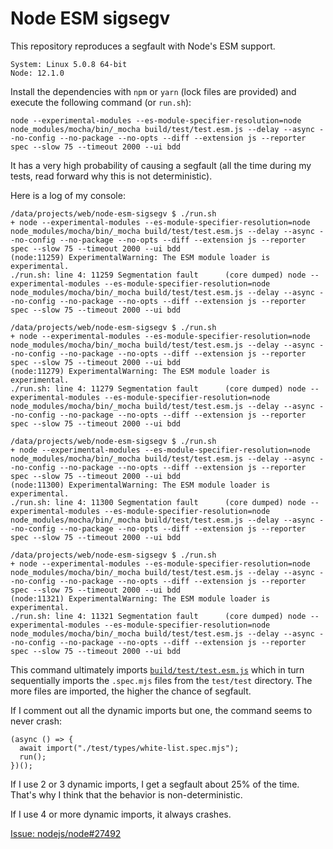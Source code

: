 # Node ESM sigsegv

This repository reproduces a segfault with Node's ESM support.

```
System: Linux 5.0.8 64-bit
Node: 12.1.0
```

Install the dependencies with `npm` or `yarn` (lock files are provided) and execute the following command (or `run.sh`):

```
node --experimental-modules --es-module-specifier-resolution=node node_modules/mocha/bin/_mocha build/test/test.esm.js --delay --async --no-config --no-package --no-opts --diff --extension js --reporter spec --slow 75 --timeout 2000 --ui bdd
```

It has a very high probability of causing a segfault (all the time during my tests, read forward why this is not deterministic).

Here is a log of my console:
```
/data/projects/web/node-esm-sigsegv $ ./run.sh 
+ node --experimental-modules --es-module-specifier-resolution=node node_modules/mocha/bin/_mocha build/test/test.esm.js --delay --async --no-config --no-package --no-opts --diff --extension js --reporter spec --slow 75 --timeout 2000 --ui bdd
(node:11259) ExperimentalWarning: The ESM module loader is experimental.
./run.sh: line 4: 11259 Segmentation fault      (core dumped) node --experimental-modules --es-module-specifier-resolution=node node_modules/mocha/bin/_mocha build/test/test.esm.js --delay --async --no-config --no-package --no-opts --diff --extension js --reporter spec --slow 75 --timeout 2000 --ui bdd

/data/projects/web/node-esm-sigsegv $ ./run.sh 
+ node --experimental-modules --es-module-specifier-resolution=node node_modules/mocha/bin/_mocha build/test/test.esm.js --delay --async --no-config --no-package --no-opts --diff --extension js --reporter spec --slow 75 --timeout 2000 --ui bdd
(node:11279) ExperimentalWarning: The ESM module loader is experimental.
./run.sh: line 4: 11279 Segmentation fault      (core dumped) node --experimental-modules --es-module-specifier-resolution=node node_modules/mocha/bin/_mocha build/test/test.esm.js --delay --async --no-config --no-package --no-opts --diff --extension js --reporter spec --slow 75 --timeout 2000 --ui bdd

/data/projects/web/node-esm-sigsegv $ ./run.sh 
+ node --experimental-modules --es-module-specifier-resolution=node node_modules/mocha/bin/_mocha build/test/test.esm.js --delay --async --no-config --no-package --no-opts --diff --extension js --reporter spec --slow 75 --timeout 2000 --ui bdd
(node:11300) ExperimentalWarning: The ESM module loader is experimental.
./run.sh: line 4: 11300 Segmentation fault      (core dumped) node --experimental-modules --es-module-specifier-resolution=node node_modules/mocha/bin/_mocha build/test/test.esm.js --delay --async --no-config --no-package --no-opts --diff --extension js --reporter spec --slow 75 --timeout 2000 --ui bdd

/data/projects/web/node-esm-sigsegv $ ./run.sh 
+ node --experimental-modules --es-module-specifier-resolution=node node_modules/mocha/bin/_mocha build/test/test.esm.js --delay --async --no-config --no-package --no-opts --diff --extension js --reporter spec --slow 75 --timeout 2000 --ui bdd
(node:11321) ExperimentalWarning: The ESM module loader is experimental.
./run.sh: line 4: 11321 Segmentation fault      (core dumped) node --experimental-modules --es-module-specifier-resolution=node node_modules/mocha/bin/_mocha build/test/test.esm.js --delay --async --no-config --no-package --no-opts --diff --extension js --reporter spec --slow 75 --timeout 2000 --ui bdd
```

This command ultimately imports [`build/test/test.esm.js`](./build/test/test.esm.js) which in turn sequentially imports the `.spec.mjs` files from the `test/test` directory.
The more files are imported, the higher the chance of segfault.

If I comment out all the dynamic imports but one, the command seems to never crash:
```
(async () => {
  await import("./test/types/white-list.spec.mjs");
  run();
})();
```

If I use 2 or 3 dynamic imports, I get a segfault about 25% of the time.
That's why I think that the behavior is non-deterministic.

If I use 4 or more dynamic imports, it always crashes.

[Issue: nodejs/node#27492](https://github.com/nodejs/node/issues/27492)
